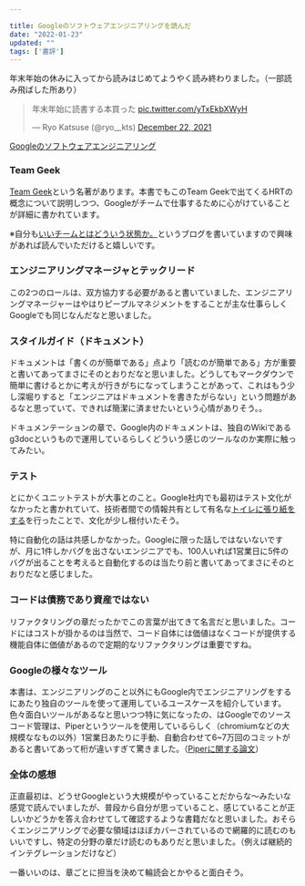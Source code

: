 ```yaml
---

title: Googleのソフトウェアエンジニアリングを読んだ
date: "2022-01-23"
updated: ""
tags: ['書評']
---
```


年末年始の休みに入ってから読みはじめてようやく読み終わりました。（一部読み飛ばした所あり）

<blockquote class="twitter-tweet"><p lang="ja" dir="ltr">年末年始に読書する本買った <a href="https://t.co/yTxEkbXWyH">pic.twitter.com/yTxEkbXWyH</a></p>&mdash; Ryo Katsuse (@ryo__kts) <a href="https://twitter.com/ryo__kts/status/1473656576238317569?ref_src=twsrc%5Etfw">December 22, 2021</a></blockquote>


[Googleのソフトウェアエンジニアリング](https://www.oreilly.co.jp/books/9784873119656/)

### Team Geek

[Team Geek](https://www.oreilly.co.jp/books/9784873116303/)という名著があります。本書でもこのTeam Geekで出てくるHRTの概念について説明しつつ、Googleがチームで仕事するために心がけていることが詳細に書かれています。

※自分も[いいチームとはどういう状態か。](http://localhost:8000/blog/2021/1210/)というブログを書いていますので興味があれば読んでいただけると嬉しいです。

### エンジニアリングマネージャとテックリード

この2つのロールは、双方協力する必要があると書いていました、エンジニアリングマネージャーはやはりピープルマネジメントをすることが主な仕事らしくGoogleでも同じなんだなと思いました。

### スタイルガイド（ドキュメント）
ドキュメントは「書くのが簡単である」点より「読むのが簡単である」方が重要と書いてあってまさにそのとおりだなと思いました。どうしてもマークダウンで簡単に書けるとかに考えが行きがちになってしまうことがあって、これはもう少し深堀りすると「エンジニアはドキュメントを書きたがらない」という問題があるなと思っていて、できれば簡潔に済ませたいという心情がありそう。。

ドキュメンテーションの章で、Google内のドキュメントは、独自のWikiであるg3docというもので運用しているらしくどういう感じのツールなのか実際に触ってみたい。

### テスト

とにかくユニットテストが大事とのこと。Google社内でも最初はテスト文化がなかったと書かれていて、技術者間での情報共有として有名な[トイレに張り紙をする](https://research.google/pubs/pub47861/)を行ったことで、文化が少し根付いたそう。

特に自動化の話は共感しかなかった。Googleに限った話しではないないですが、月に1件しかバグを出さないエンジニアでも、100人いれば1営業日に5件のバグが出ることを考えると自動化するのは当たり前と書いてあってまさにそのとおりだなと感じました。


### コードは債務であり資産ではない

リファクタリングの章だったかでこの言葉が出てきて名言だと思いました。コードにはコストが掛かるのは当然で、コード自体には価値はなくコードが提供する機能自体に価値があるので定期的なリファクタリングは重要ですね。

### Googleの様々なツール

本書は、エンジニアリングのこと以外にもGoogle内でエンジニアリングをするにあたり独自のツールを使って運用しているユースケースを紹介しています。色々面白いツールがあるなと思いつつ特に気になったの、はGoogleでのソースコード管理は、Piperというツールを使用しているらしく（chromiumなどの大規模ななもの以外）1営業日あたりに手動、自動合わせて6~7万回のコミットがあると書いてあって桁が違いすぎて驚きました。（[Piperに関する論文](https://dl.acm.org/doi/pdf/10.1145/2854146)）

### 全体の感想

正直最初は、どうせGoogleという大規模がやっていることだからな〜みたいな感覚で読んでいましたが、普段から自分が思っていること、感じていることが正しいかどうかを答え合わせてして確認するような書籍だなと思いました。おそらくエンジニアリングで必要な領域はほぼカバーされているので網羅的に読むのもいいですし、特定の分野の章だけ読むのもありだと思いました。（例えば継続的インテグレーションだけなど）

一番いいのは、章ごとに担当を決めて輪読会とかやると面白そう。


